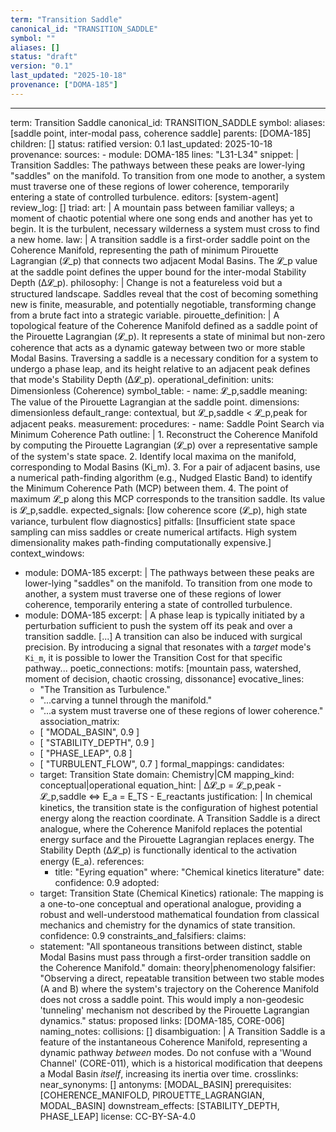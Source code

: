 ```yaml
---
term: "Transition Saddle"
canonical_id: "TRANSITION_SADDLE"
symbol: ""
aliases: []
status: "draft"
version: "0.1"
last_updated: "2025-10-18"
provenance: ["DOMA-185"]
---
```


---
term: Transition Saddle
canonical_id: TRANSITION_SADDLE
symbol: 
aliases: [saddle point, inter-modal pass, coherence saddle]
parents: [DOMA-185]
children: []
status: ratified
version: 0.1
last_updated: 2025-10-18
provenance:
  sources:
    - module: DOMA-185
      lines: "L31-L34"
      snippet: |
        Transition Saddles: The pathways between these peaks are lower-lying "saddles" on the manifold. To transition from one mode to another, a system must traverse one of these regions of lower coherence, temporarily entering a state of controlled turbulence.
  editors: [system-agent]
  review_log: []
triad:
  art: |
    A mountain pass between familiar valleys; a moment of chaotic potential where one song ends and another has yet to begin. It is the turbulent, necessary wilderness a system must cross to find a new home.
  law: |
    A transition saddle is a first-order saddle point on the Coherence Manifold, representing the path of minimum Pirouette Lagrangian (𝓛_p) that connects two adjacent Modal Basins. The 𝓛_p value at the saddle point defines the upper bound for the inter-modal Stability Depth (Δ𝓛_p).
  philosophy: |
    Change is not a featureless void but a structured landscape. Saddles reveal that the cost of becoming something new is finite, measurable, and potentially negotiable, transforming change from a brute fact into a strategic variable.
pirouette_definition: |
  A topological feature of the Coherence Manifold defined as a saddle point of the Pirouette Lagrangian (𝓛_p). It represents a state of minimal but non-zero coherence that acts as a dynamic gateway between two or more stable Modal Basins. Traversing a saddle is a necessary condition for a system to undergo a phase leap, and its height relative to an adjacent peak defines that mode's Stability Depth (Δ𝓛_p).
operational_definition:
  units: Dimensionless (Coherence)
  symbol_table:
    - name: 𝓛_p,saddle
      meaning: The value of the Pirouette Lagrangian at the saddle point.
      dimensions: dimensionless
      default_range: contextual, but 𝓛_p,saddle < 𝓛_p,peak for adjacent peaks.
  measurement:
    procedures:
      - name: Saddle Point Search via Minimum Coherence Path
        outline: |
          1. Reconstruct the Coherence Manifold by computing the Pirouette Lagrangian (𝓛_p) over a representative sample of the system's state space.
          2. Identify local maxima on the manifold, corresponding to Modal Basins (Ki_m).
          3. For a pair of adjacent basins, use a numerical path-finding algorithm (e.g., Nudged Elastic Band) to identify the Minimum Coherence Path (MCP) between them.
          4. The point of maximum 𝓛_p along this MCP corresponds to the transition saddle. Its value is 𝓛_p,saddle.
        expected_signals: [low coherence score (𝓛_p), high state variance, turbulent flow diagnostics]
        pitfalls: [Insufficient state space sampling can miss saddles or create numerical artifacts. High system dimensionality makes path-finding computationally expensive.]
context_windows:
  - module: DOMA-185
    excerpt: |
      The pathways between these peaks are lower-lying "saddles" on the manifold. To transition from one mode to another, a system must traverse one of these regions of lower coherence, temporarily entering a state of controlled turbulence.
  - module: DOMA-185
    excerpt: |
      A phase leap is typically initiated by a perturbation sufficient to push the system off its peak and over a transition saddle. [...] A transition can also be induced with surgical precision. By introducing a signal that resonates with a *target* mode's `Ki_m`, it is possible to lower the Transition Cost for that specific pathway...
poetic_connections:
  motifs: [mountain pass, watershed, moment of decision, chaotic crossing, dissonance]
  evocative_lines:
    - "The Transition as Turbulence."
    - "...carving a tunnel through the manifold."
    - "...a system must traverse one of these regions of lower coherence."
  association_matrix:
    - [ "MODAL_BASIN", 0.9 ]
    - [ "STABILITY_DEPTH", 0.9 ]
    - [ "PHASE_LEAP", 0.8 ]
    - [ "TURBULENT_FLOW", 0.7 ]
formal_mappings:
  candidates:
    - target: Transition State
      domain: Chemistry|CM
      mapping_kind: conceptual|operational
      equation_hint: |
        Δ𝓛_p = 𝓛_p,peak - 𝓛_p,saddle  <=>  E_a = E_TS - E_reactants
      justification: |
        In chemical kinetics, the transition state is the configuration of highest potential energy along the reaction coordinate. A Transition Saddle is a direct analogue, where the Coherence Manifold replaces the potential energy surface and the Pirouette Lagrangian replaces energy. The Stability Depth (Δ𝓛_p) is functionally identical to the activation energy (E_a).
      references:
        - title: "Eyring equation"
          where: "Chemical kinetics literature"
          date: 
      confidence: 0.9
  adopted:
    - target: Transition State (Chemical Kinetics)
      rationale: The mapping is a one-to-one conceptual and operational analogue, providing a robust and well-understood mathematical foundation from classical mechanics and chemistry for the dynamics of state transition.
      confidence: 0.9
constraints_and_falsifiers:
  claims:
    - statement: "All spontaneous transitions between distinct, stable Modal Basins must pass through a first-order transition saddle on the Coherence Manifold."
      domain: theory|phenomenology
      falsifier: "Observing a direct, repeatable transition between two stable modes (A and B) where the system's trajectory on the Coherence Manifold does not cross a saddle point. This would imply a non-geodesic 'tunneling' mechanism not described by the Pirouette Lagrangian dynamics."
      status: proposed
      links: [DOMA-185, CORE-006]
naming_notes:
  collisions: []
  disambiguation: |
    A Transition Saddle is a feature of the instantaneous Coherence Manifold, representing a dynamic pathway *between* modes. Do not confuse with a 'Wound Channel' (CORE-011), which is a historical modification that deepens a Modal Basin *itself*, increasing its inertia over time.
crosslinks:
  near_synonyms: []
  antonyms: [MODAL_BASIN]
  prerequisites: [COHERENCE_MANIFOLD, PIROUETTE_LAGRANGIAN, MODAL_BASIN]
  downstream_effects: [STABILITY_DEPTH, PHASE_LEAP]
license: CC-BY-SA-4.0